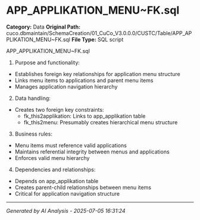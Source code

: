 # APP_APPLIKATION_MENU~FK.sql

**Category:** Data
**Original Path:** cuco.dbmaintain/SchemaCreation/01_CuCo_V3.0.0.0/CUSTC/Table/APP_APPLIKATION_MENU~FK.sql
**File Type:** SQL script

APP_APPLIKATION_MENU~FK.sql
1. Purpose and functionality:
- Establishes foreign key relationships for application menu structure
- Links menu items to applications and parent menu items
- Manages application navigation hierarchy

2. Data handling:
- Creates two foreign key constraints:
  * fk_this2applikation: Links to app_applikation table
  * fk_this2menu: Presumably creates hierarchical menu structure

3. Business rules:
- Menu items must reference valid applications
- Maintains referential integrity between menus and applications
- Enforces valid menu hierarchy

4. Dependencies and relationships:
- Depends on app_applikation table
- Creates parent-child relationships between menu items
- Critical for application navigation structure

---
*Generated by AI Analysis - 2025-07-05 16:31:24*
